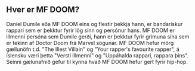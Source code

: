 ## Hver er MF DOOM?

Daniel Dumile eða MF DOOM eins og flestir þekkja hann, er bandarískur rappari sem er þekktur fyrir lög sínn og persónur hans. MF DOOM er illmenni persóna sem Dumile gerði, hann er þekktur fyrir grímuna sína sem er tekinn af Doctor Doom frá Marvel sögunar. MF DOOM hefur mörg gællunöfn t.d. "The Illest Villain" og "Your rapper's favourite rapper", á íslensku væri þetta "Versti Illmenni" og "Uppáhalda rappari, rappara þins". Seinni gælunafnið gefur til kynna hvað MF DOOM hefur gert fyrir hip-hop.
